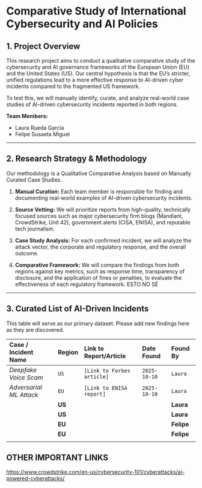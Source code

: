 # Comparative Study of International Cybersecurity and AI Policies

## 1. Project Overview

This research project aims to conduct a qualitative comparative study of the cybersecurity and AI governance frameworks of the European Union (EU) and the United States (US). Our central hypothesis is that the EU’s stricter, unified regulations lead to a more effective response to AI-driven cyber incidents compared to the fragmented US framework.

To test this, we will manually identify, curate, and analyze real-world case studies of AI-driven cybersecurity incidents reported in both regions.

**Team Members:**
* Laura Rueda García
* Felipe Susaeta Miguel

---

## 2. Research Strategy & Methodology

Our methodology is a Qualitative Comparative Analysis based on Manually Curated Case Studies.

1. **Manual Curation:** Each team member is responsible for finding and documenting real-world examples of AI-driven cybersecurity incidents.

2. **Source Vetting:** We will prioritize reports from high-quality, technically focused sources such as major cybersecurity firm blogs (Mandiant, CrowdStrike, Unit 42), government alerts (CISA, ENISA), and reputable tech journalism.

3. **Case Study Analysis:** For each confirmed incident, we will analyze the attack vector, the corporate and regulatory response, and the overall outcome.

4. **Comparative Framework:** We will compare the findings from both regions against key metrics, such as response time, transparency of disclosure, and the application of fines or penalties, to evaluate the effectiveness of each regulatory framework. ESTO NO SÉ

---

## 3. Curated List of AI-Driven Incidents

This table will serve as our primary dataset. Please add new findings here as they are discovered.

| Case / Incident Name | Region | Link to Report/Article | Date Found | Found By |
| :--- | :--- | :--- | :--- | :--- |
| *Deepfake Voice Scam* | `US` | `[Link to Forbes article]` | `2025-10-10` | `Laura` |
| *Adversarial ML Attack* | `EU` | `[Link to ENISA report]` | `2025-10-10` | `Laura` |
| | **US** | | | **Laura** |
| | **US** | | | **Laura** |
| | **EU** | | | **Felipe** |
| | **EU** | | | **Felipe** |
| | | | | |

## OTHER IMPORTANT LINKS
https://www.crowdstrike.com/en-us/cybersecurity-101/cyberattacks/ai-powered-cyberattacks/



